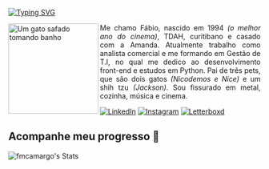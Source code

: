 
[![Typing SVG](https://readme-typing-svg.demolab.com?font=Fira+Code&weight=600&duration=2000&pause=1000&color=1A9908&center=true&vCenter=true&random=true&width=480&height=60&lines=%E6%82%A8%E5%A5%BD+(n%C3%ADn+h%C7%8Eo);hello;ol%C3%A1;hola;%EC%95%88%EB%85%95%ED%95%98%EC%84%B8%EC%9A%94+(anyeonghaseyo);bonjour;salve;%E0%A4%A8%E0%A4%AE%E0%A4%B8%E0%A5%8D%E0%A4%A4%E0%A5%87+(namaste);%CE%A7%CE%B1%CE%AF%CF%81%CE%B5%CF%84%CE%B5+(herete);%E3%81%93%E3%82%93%E3%81%AB%E3%81%A1%E3%81%AF+(konnichiwa);%D0%97%D0%B4%D1%80%D0%B0%D0%B2%D1%81%D1%82%D0%B2%D1%83%D0%B9%D1%82%D0%B5+(zdravstvuyte);%D9%85%D8%B1%D8%AD%D8%A8%D8%A7%D9%8B+(marhabaan);goeie+dag;kamusta;guten+tag;%E0%B8%AA%E0%B8%A7%E0%B8%B1%E0%B8%AA%E0%B8%94%E0%B8%B5+(sawatdee);o%2F)](https://git.io/typing-svg)

<img align="left" alt="Um gato safado tomando banho" height="180" src="https://cdni.iconscout.com/illustration/premium/thumb/cat-sitting-at-desk-illustration-download-in-svg-png-gif-file-formats--on-laptop-developer-licking-paw-miscellaneous-pack-people-illustrations-4395247.png">

<p align="justify">Me chamo Fábio, nascido em 1994 <i>(o melhor ano do cinema)</i>, TDAH, curitibano e casado com a Amanda. Atualmente trabalho como analista comercial e me formando em Gestão de T.I, no qual me dedico ao desenvolvimento front-end e estudos em Python. Pai de três pets, que são dois gatos <i>(Nicodemos e Nice)</i> e um shih tzu <i>(Jackson)</i>. Sou fissurado em metal, cozinha, música e cinema.</p>

[![LinkedIn](https://img.shields.io/badge/LinkedIn-0A66C2.svg?style=for-the-badge&logo=LinkedIn&logoColor=white)](https://www.linkedin.com/in/fabiomcamargo/)
[![Instagram](https://img.shields.io/badge/Instagram-E4405F.svg?style=for-the-badge&logo=Instagram&logoColor=white)](https://www.instagram.com/moises_zera/)
[![Letterboxd](https://img.shields.io/badge/Letterboxd-202830.svg?style=for-the-badge&logo=Letterboxd&logoColor=white)](https://letterboxd.com/fmoises/)

## Acompanhe meu progresso 🌱
![fmcamargo's Stats](https://github-readme-stats.vercel.app/api?username=fmcamargo&theme=dark&show_icons=true&hide_border=true&count_private=true)
